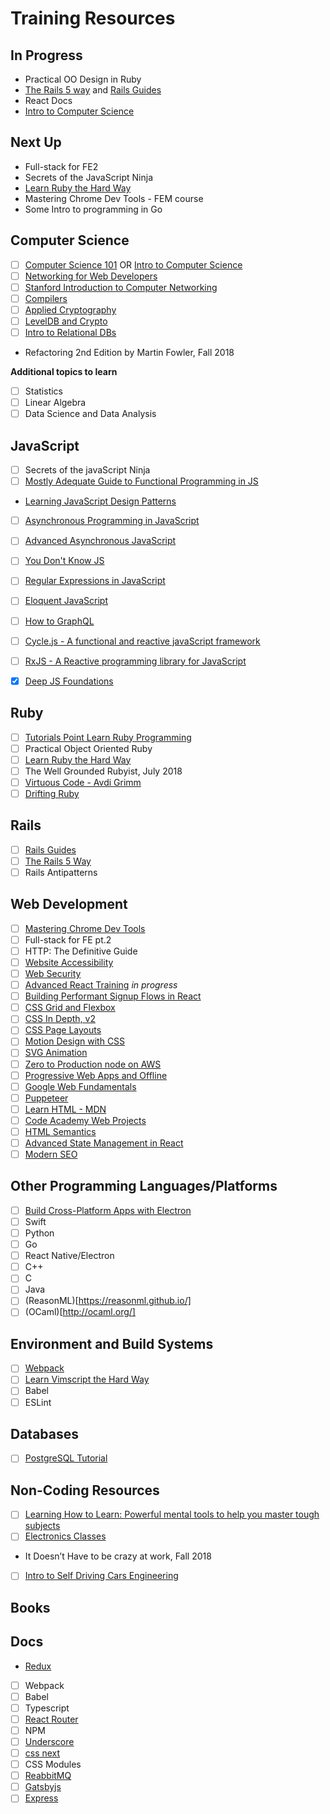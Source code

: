 # Training Resources 

## In Progress 
- Practical OO Design in Ruby
- [The Rails 5 way](http://proquest.safaribooksonline.com.ezproxy.sfpl.org/9780134657691) and [Rails Guides](http://guides.rubyonrails.org/)
- React Docs 
- [Intro to Computer Science](https://www.udacity.com/course/intro-to-computer-science--cs101)

## Next Up
- Full-stack for FE2
- Secrets of the JavaScript Ninja
- [Learn Ruby the Hard Way](https://learnrubythehardway.org/book/)
- Mastering Chrome Dev Tools - FEM course
- Some Intro to programming in Go

## Computer Science
- [ ] [Computer Science 101](https://lagunita.stanford.edu/courses/Engineering/CS101/Summer2014/about) OR [Intro to Computer Science](https://www.udacity.com/course/intro-to-computer-science--cs101)
- [ ] [Networking for Web Developers](https://classroom.udacity.com/courses/ud256)
- [ ] [Stanford Introduction to Computer Networking](https://lagunita.stanford.edu/courses/Engineering/Networking-SP/SelfPaced/about)
- [ ] [Compilers](https://lagunita.stanford.edu/courses/Engineering/Compilers/Fall2014/about)
- [ ] [Applied Cryptography](https://www.udacity.com/course/applied-cryptography--cs387?utm_source=google&utm_medium=cpc&utm_campaign=google_search_dsa&gclid=CjwKCAiA4vbSBRBNEiwAMorER3cRvHNtDv1iT0KhI81zsphRVwxzXtIGdRzzIc7VJ9DM6bHEU8J8jRoC9w8QAvD_BwE)
- [ ] [LevelDB and Crypto](https://frontendmasters.com/courses/leveldb-crypto/)
- [ ] [Intro to Relational DBs](https://www.udacity.com/course/intro-to-relational-databases--ud197)
- Refactoring 2nd Edition by Martin Fowler, Fall 2018

**Additional topics to learn**

- [ ] Statistics
- [ ] Linear Algebra
- [ ] Data Science and Data Analysis

## JavaScript
- [ ] Secrets of the javaScript Ninja
- [ ] [Mostly Adequate Guide to Functional Programming in JS](https://github.com/MostlyAdequate/mostly-adequate-guide)
- [Learning JavaScript Design Patterns](https://github.com/addyosmani/essential-js-design-patterns)
- [ ] [Asynchronous Programming in JavaScript](https://frontendmasters.com/courses/asynchronous-javascript/)
- [ ] [Advanced Asynchronous JavaScript](https://frontendmasters.com/courses/advanced-async-js/)
- [ ] [You Don't Know JS](https://github.com/getify/You-Dont-Know-JS)
- [ ] [Regular Expressions in JavaScript](http://eloquentjavascript.net/09_regexp.html)
- [ ] [Eloquent JavaScript](http://eloquentjavascript.net/)
- [ ] [How to GraphQL](https://www.howtographql.com/)
- [ ] [Cycle.js - A functional and reactive javaScript framework](https://cycle.js.org/)
- [ ] [RxJS - A Reactive programming library for JavaScript](https://github.com/ReactiveX/RxJS)
- [x] [Deep JS Foundations](https://frontendmasters.com/courses/javascript-foundations/)


## Ruby

- [ ] [Tutorials Point Learn Ruby Programming](https://www.tutorialspoint.com/ruby/index.htm)
- [ ] Practical Object Oriented Ruby
- [ ] [Learn Ruby the Hard Way](https://learnrubythehardway.org/book/)
- [ ] The Well Grounded Rubyist, July 2018
- [ ] [Virtuous Code - Avdi Grimm](http://www.virtuouscode.com/)
- [ ] [Drifting Ruby](https://www.driftingruby.com/)

## Rails
- [ ] [Rails Guides](http://guides.rubyonrails.org/)
- [ ] [The Rails 5 Way](http://proquest.safaribooksonline.com.ezproxy.sfpl.org/book/programming/rails/9780134657691)
- [ ] Rails Antipatterns

## Web Development

- [ ] [Mastering Chrome Dev Tools](https://frontendmasters.com/courses/chrome-dev-tools/)
- [ ] Full-stack for FE pt.2
- [ ] HTTP: The Definitive Guide
- [ ] [Website Accessibility](https://frontendmasters.com/courses/web-accessibility/)
- [ ] [Web Security](https://frontendmasters.com/courses/web-security/)
- [ ] [Advanced React Training](https://courses.reacttraining.com/courses/enrolled/250055) _in progress_
- [ ] [Building Performant Signup Flows in React](https://www.youtube.com/watch?v=pApKYYns7-U&spfreload=5)
- [ ] [CSS Grid and Flexbox](https://frontendmasters.com/courses/css-grids-flexbox/)
- [ ] [CSS In Depth, v2](https://frontendmasters.com/courses/css-in-depth-v2/)
- [ ] [CSS Page Layouts](https://www.lynda.com/Web-Interactive-CSS-training/CSS-Page-Layouts/86003-2.html)
- [ ] [Motion Design with CSS](https://frontendmasters.com/courses/motion-design-css/)
- [ ] [SVG Animation](https://frontendmasters.com/courses/svg-animation/)
- [ ] [Zero to Production node on AWS](https://frontendmasters.com/courses/production-node-aws/)
- [ ] [Progressive Web Apps and Offline](https://frontendmasters.com/courses/progressive-web-apps/)
- [ ] [Google Web Fundamentals](https://developers.google.com/web)
- [ ] [Puppeteer](https://github.com/GoogleChrome/puppeteer)
- [ ] [Learn HTML - MDN](https://developer.mozilla.org/en-US/docs/Learn/HTML)
- [ ] [Code Academy Web Projects](https://www.codecademy.com/en/tracks/projects)
- [ ] [HTML Semantics](https://www.smashingmagazine.com/ebooks/html-semantics/)
- [ ] [Advanced State Management in React](https://frontendmasters.com/courses/react-state/)
- [ ] [Modern SEO](https://frontendmasters.com/courses/modern-seo/)

## Other Programming Languages/Platforms

- [ ] [Build Cross-Platform Apps with Electron](https://frontendmasters.com/courses/electron/)
- [ ] Swift
- [ ] Python
- [ ] Go
- [ ] React Native/Electron
- [ ] C++
- [ ] C
- [ ] Java
- [ ] (ReasonML)[https://reasonml.github.io/]
- [ ] (OCaml)[http://ocaml.org/]

## Environment and Build Systems
- [ ] [Webpack](https://webpack.js.org/concepts/)
- [ ] [Learn Vimscript the Hard Way](http://learnvimscriptthehardway.stevelosh.com/)
- [ ] Babel
- [ ] ESLint

## Databases
- [ ] [PostgreSQL Tutorial](https://www.tutorialspoint.com/postgresql/)

## Non-Coding Resources
- [ ] [Learning How to Learn: Powerful mental tools to help you master tough subjects](https://www.coursera.org/learn/learning-how-to-learn)
- [ ] [Electronics Classes](http://www.instructables.com/classes/tagged/electronics/)
- It Doesn’t Have to be crazy at work, Fall 2018
- [ ] [Intro to Self Driving Cars Engineering](https://www.udacity.com/course/intro-to-self-driving-cars--nd113)

## Books

## Docs

- [Redux](https://redux.js.org/)
- [ ] Webpack
- [ ] Babel
- [ ] Typescript 
- [ ] [React Router](https://reacttraining.com/react-router/)
- [ ] NPM
- [ ] [Underscore](http://underscorejs.org/)
- [ ] [css next](http://cssnext.io/)
- [ ] CSS Modules
- [ ] [ReabbitMQ](http://www.rabbitmq.com/getstarted.html)
- [ ] [Gatsbyjs](https://www.gatsbyjs.org/)
- [ ] [Express](https://expressjs.com/)
